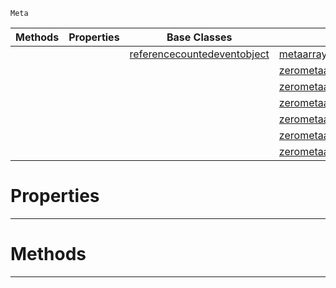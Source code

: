  `Meta`

|Methods|Properties|Base Classes|Derived Classes|
|---|---|---|---|
| | |[referencecountedeventobject](https://github.com/ZilchEngine/ZilchDocs/blob/master/code_reference/class_reference/referencecountedeventobject.markdown)|[metaarraywrapper](https://github.com/ZilchEngine/ZilchDocs/blob/master/code_reference/class_reference/metaarraywrapper.markdown)|
| | | |[zerometaarrayanimationclips](https://github.com/ZilchEngine/ZilchDocs/blob/master/code_reference/class_reference/zerometaarrayanimationclips.markdown)|
| | | |[zerometaarraycontentlibraryreferencearray](https://github.com/ZilchEngine/ZilchDocs/blob/master/code_reference/class_reference/zerometaarraycontentlibraryreferencearray.markdown)|
| | | |[zerometaarraynetpropertyinfos](https://github.com/ZilchEngine/ZilchDocs/blob/master/code_reference/class_reference/zerometaarraynetpropertyinfos.markdown)|
| | | |[zerometaarrayrevisions](https://github.com/ZilchEngine/ZilchDocs/blob/master/code_reference/class_reference/zerometaarrayrevisions.markdown)|
| | | |[zerometaarraysounds](https://github.com/ZilchEngine/ZilchDocs/blob/master/code_reference/class_reference/zerometaarraysounds.markdown)|
| | | |[zerometaarraysoundtags](https://github.com/ZilchEngine/ZilchDocs/blob/master/code_reference/class_reference/zerometaarraysoundtags.markdown)|


 #  Properties


---  
 #  Methods


---  
 

 